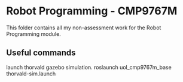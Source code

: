 # Robot Programming - CMP9767M

This folder contains all my non-assessment work for the Robot Programming module.

## Useful commands

launch thorvald gazebo simulation.
roslaunch uol_cmp9767m_base thorvald-sim.launch
